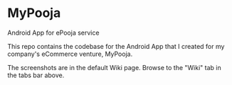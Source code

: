 # MyPooja
Android App for ePooja service

This repo contains the codebase for the Android App that I created for my company's eCommerce venture, MyPooja.

The screenshots are in the default Wiki page. Browse to the "Wiki" tab in the tabs bar above.
